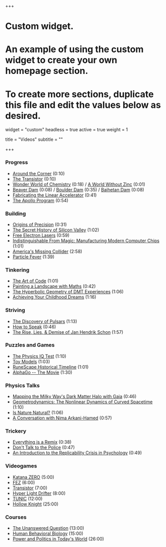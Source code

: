 +++
# Custom widget.
# An example of using the custom widget to create your own homepage section.
# To create more sections, duplicate this file and edit the values below as desired.
widget = "custom"
headless = true
active = true
weight = 1

title = "Videos"
subtitle = ""

+++

### Progress

- [Around the Corner](https://www.youtube.com/watch?v=yYAw79386WI) (0:10)
- [The Transistor](https://www.youtube.com/watch?v=V9xUQWo4vN0) (0:10)
- [Wonder World of Chemistry](https://www.youtube.com/watch?v=IEQUVngOXmw) (0:18) / [A World Without Zinc](https://www.youtube.com/watch?v=U1iCZpFMYd0) (0:01)
- [Beaver Dam](https://www.youtube.com/watch?v=EgW9_2q1IoA) (0:08) / [Boulder Dam](https://www.youtube.com/watch?v=PSMDPzd11ek) (0:35) / [Baihetan Dam](https://www.youtube.com/watch?v=vScCDXnoWqY) (0:08)
- [Fabricating the Linear Accelerator](https://www.youtube.com/watch?v=oMgMNlgkqIY) (0:41)
- [The Apollo Program](https://www.youtube.com/watch?v=55Jas5HrzcQ) (0:54)

### Building

- [Origins of Precision](https://www.youtube.com/watch?v=gNRnrn5DE58) (0:31)
- [The Secret History of Silicon Valley](https://www.youtube.com/watch?v=ZTC_RxWN_xo) (1:02)
- [Free Electron Lasers](https://www.youtube.com/watch?v=RKqof77pKBc) (0:59)
- [Indistinguishable From Magic: Manufacturing Modern Computer Chips](https://www.youtube.com/watch?v=NGFhc8R_uO4) (1:01)
- [America's Missing Collider](https://www.youtube.com/playlist?list=PLAB-wWbHL7VsTAqS_Ic3gQmhjEVFb2NYN) (2:58)
- [Particle Fever](https://www.youtube.com/watch?v=MDDyOFvU4Pg) (1:39)

### Tinkering

- [The Art of Code](https://www.youtube.com/watch?v=6avJHaC3C2U) (1:01)
- [Painting a Landscape with Maths](https://www.youtube.com/watch?v=BFld4EBO2RE) (0:42)
- [The Hyperbolic Geometry of DMT Experiences](https://www.youtube.com/watch?v=loCBvaj4eSg) (1:06)
- [Achieving Your Childhood Dreams](https://www.youtube.com/watch?v=ji5_MqicxSo) (1:16)

### Striving

- [The Discovery of Pulsars](https://www.youtube.com/watch?v=ot1Ggv6YZyQ) (1:13)
- [How to Speak](https://vimeo.com/101543862) (0:46)
- [The Rise, Lies, & Demise of Jan Hendrik Schon](https://www.youtube.com/playlist?list=PLAB-wWbHL7Vsfl4PoQpNsGp61xaDDiZmh) (1:57)

### Puzzles and Games 

- [The Physics IQ Test](https://www.youtube.com/watch?v=kpcGlr62WHk) (1:10)
- [Toy Models](https://www.youtube.com/watch?v=2v3ANzWkPVI) (1:03)
- [RuneScape Historical Timeline](https://www.youtube.com/watch?v=2cORFYpwyic) (1:01)
- [AlphaGo -- The Movie](https://www.youtube.com/watch?v=WXuK6gekU1Y) (1:30)

### Physics Talks

- [Mapping the Milky Way's Dark Matter Halo with Gaia](https://www.youtube.com/watch?v=gSE0tpzvT9k) (0:46)
- [Geometrodynamics: The Nonlinear Dynamics of Curved Spacetime](https://www.youtube.com/watch?v=XD2HVoAK7es) (1:10)
- [Is Nature Natural?](https://www.youtube.com/watch?v=KSKk_shE9bg) (1:06)
- [A Conversation with Nima Arkani-Hamed](https://www.youtube.com/watch?v=h6_iJRY6nU4) (0:57)

### Trickery

- [Everything is a Remix](https://www.youtube.com/watch?v=nJPERZDfyWc) (0:38)
- [Don't Talk to the Police](https://www.youtube.com/watch?v=d-7o9xYp7eE) (0:47)
- [An Introduction to the Replicability Crisis in Psychology](https://www.youtube.com/watch?v=DQPEsUGpOWQ) (0:49)

### Videogames

- [Katana ZERO](https://store.steampowered.com/app/460950/Katana_ZERO/) (5:00)
- [FEZ](https://store.steampowered.com/app/224760/FEZ/) (6:00)
- [Transistor](https://store.steampowered.com/app/237930/Transistor/) (7:00)
- [Hyper Light Drifter](https://store.steampowered.com/app/257850/Hyper_Light_Drifter/) (8:00)
- [TUNIC](https://store.steampowered.com/app/553420/TUNIC/) (12:00)
- [Hollow Knight](https://store.steampowered.com/app/367520/Hollow_Knight/) (25:00)

### Courses

- [The Unanswered Question](https://www.youtube.com/playlist?list=PLFjonLo8gYHIXC35K4Ujrbu6XHchNDCv9) (13:00)
- [Human Behavioral Biology](https://www.youtube.com/playlist?list=PL848F2368C90DDC3D) (15:00)
- [Power and Politics in Today's World](https://www.youtube.com/playlist?list=PLh9mgdi4rNeyViG2ar68jkgEi4y6doNZy) (26:00)
